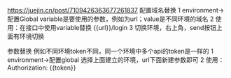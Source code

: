 
https://juejin.cn/post/7109426363677261837
 配置域名替换
 1 environment->配置Global   variable是要使用的参数，例如为url；value是不同环境的域名
 2 使用：在接口中使用variable替换  {{url}}/login
 3 切换环境，右上角，send按钮上面有环境切换

参数替换  例如不同环境token不同，同一个环境中多个api的token是一样的
1 environment->配置global   选择上面建立的环境，url下面新建参数即可
2 使用：Authorization: {{token}}
